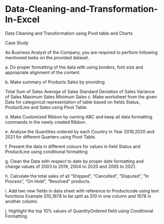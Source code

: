 # Data-Cleaning-and-Transformation-In-Excel
Data Cleaning and Transformation using Pivot table and Charts

Case Study

As Business Analyst of the Company, you are required to perform following mentioned tasks on the provided dataset.

a. Do proper formatting of the data with using borders, font size and appropriate alignment of the content.

b. Make summary of Products Sales by providing

Total Sum of Sales
Average of Sales
Standard Deviation of Sales
Variance of Sales
Maximum Sales
Minimum Sales
c. Make worksheet from the given Data for categorical representation of table based on fields Status, ProductLine and Sales using Pivot Table.

d. Make Customized Ribbon by naming ABC and keep all data formatting commands in the newly created Ribbon.

e. Analyse the Quantities ordered by each Country in Year 2019,2020 and 2021 for different Quarters using Pivot Table.

f. Present the data in different colours for values in field Status and ProductLine using conditional formatting.

g. Clean the Data with respect to date by proper date formatting and change values of 2003 to 2019, 2004 to 2020 and 2005 to 2021.

h. Calculate the total sales of all “Shipped”, “Cancelled”, “Disputed”, “In Process”, “On Hold”, “Resolved” products.

i. Add two new fields in data sheet with reference to Productcode using text functions
Example S10_1678 to be split as  S10 in one column and 1678 in another column.

j. Highlight the top 10% values of QuantityOrdered field using Conditional Formatting
